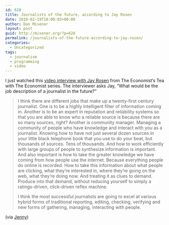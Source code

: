```yaml
---
id: 628
title: Journalists of the future, according to Jay Rosen
date: 2010-02-19T18:00:03+00:00
author: Dan Misener
layout: post
guid: http://misener.org/?p=628
permalink: /journalists-of-the-future-according-to-jay-rosen/
categories:
  - Uncategorized
tags:
  - journalism
  - programming
  - video
---
```

I just watched this [video interview with Jay Rosen](http://audiovideo.economist.com/?fr_story=0a1a0b0cab57c91eb294d56e5e2a573ef7a8e9e7) from The Economist&#8217;s Tea with The Economist series. The interviewer asks Jay, &#8220;What would be the job description of a journalist in the future?&#8221;

> I think there are different jobs that make up a twenty-first century journalist. One is to be a highly intelligent filter of information coming in. Another is to be an expert in reputation and reliability systems so that you are able to know who a reliable source is because there are so many sources, right? Another is community manager. Managing a community of people who have knowledge and interact with you as a journalist. Knowing how to have not just several dozen sources in your little black telephone book that you use to do your beat, but thousands of sources. Tens of thousands. And how to work efficiently with large groups of people to synthesize information is important. And also important is how to take the greater knowledge we have coming from how people use the internet. Because everything people do online is recorded. How to take this information about what people are clicking, what they&#8217;re interested in, where they&#8217;re going on the web, what they&#8217;re doing now. And treating it as clues to demand. Produce into that demand, without reducing yourself to simply a ratings-driven, click-driven reflex machine.
> 
> I think the most successful journalists are going to excel at various hybrid forms of traditional reporting, editing, checking, verifying and new forms of gathering, managing, interacting with people.

(via [Jenny](http://jennycarpenter.com/))
